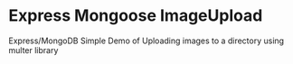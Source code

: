 # Express Mongoose ImageUpload
Express/MongoDB Simple Demo  of Uploading images to a directory using multer library 
